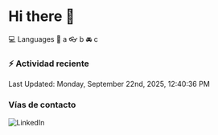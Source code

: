 # Hi there 👋

:computer: Languages
:pencil: a
:eyeglasses: b
:oncoming_automobile: c

### :zap: Actividad reciente
<!--RECENT_ACTIVITY:start-->
<!--RECENT_ACTIVITY:end-->
<!--RECENT_ACTIVITY:last_update-->
Last Updated: Monday, September 22nd, 2025, 12:40:36 PM
<!--RECENT_ACTIVITY:last_update_end-->

### Vías de contacto

![LinkedIn](https://www.linkedin.com/in/irving-hernández-226846205/)
